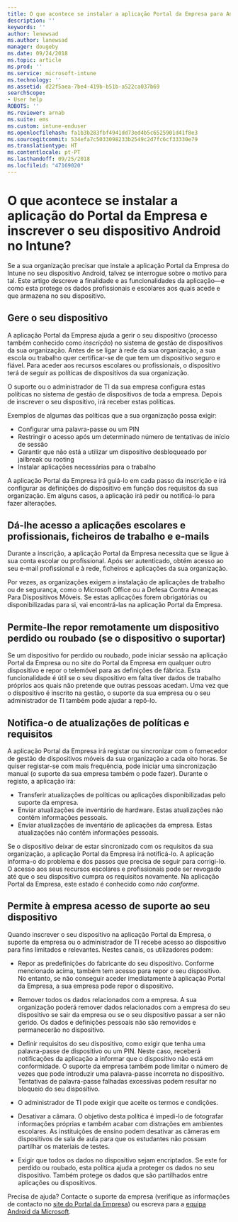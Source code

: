 ```yaml
---
title: O que acontece se instalar a aplicação Portal da Empresa para Android
description: ''
keywords: ''
author: lenewsad
ms.author: lanewsad
manager: dougeby
ms.date: 09/24/2018
ms.topic: article
ms.prod: ''
ms.service: microsoft-intune
ms.technology: ''
ms.assetid: d22f5aea-7be4-419b-b51b-a522ca037b69
searchScope:
- User help
ROBOTS: ''
ms.reviewer: arnab
ms.suite: ems
ms.custom: intune-enduser
ms.openlocfilehash: fa1b3b283fbf4941dd73ed4b5c6525901d41f8e3
ms.sourcegitcommit: 534efa7c5033098233b2549c2d7fc6cf33330e79
ms.translationtype: HT
ms.contentlocale: pt-PT
ms.lasthandoff: 09/25/2018
ms.locfileid: "47169020"
---
```

# <a name="what-happens-if-you-install-the-company-portal-app-and-enroll-your-android-device-in-intune"></a>O que acontece se instalar a aplicação do Portal da Empresa e inscrever o seu dispositivo Android no Intune?

Se a sua organização precisar que instale a aplicação Portal da Empresa do Intune no seu dispositivo Android, talvez se interrogue sobre o motivo para tal. Este artigo descreve a finalidade e as funcionalidades da aplicação&mdash;e como esta protege os dados profissionais e escolares aos quais acede e que armazena no seu dispositivo.

## <a name="gets-your-device-managed"></a>Gere o seu dispositivo
A aplicação Portal da Empresa ajuda a gerir o seu dispositivo (processo também conhecido como *inscrição*) no sistema de gestão de dispositivos da sua organização. Antes de se ligar à rede da sua organização, a sua escola ou trabalho quer certificar-se de que tem um dispositivo seguro e fiável. Para aceder aos recursos escolares ou profissionais, o dispositivo terá de seguir as políticas de dispositivos da sua organização. 

O suporte ou o administrador de TI da sua empresa configura estas políticas no sistema de gestão de dispositivos de toda a empresa. Depois de inscrever o seu dispositivo, irá receber estas políticas. 

Exemplos de algumas das políticas que a sua organização possa exigir:
* Configurar uma palavra-passe ou um PIN
* Restringir o acesso após um determinado número de tentativas de início de sessão
* Garantir que não está a utilizar um dispositivo desbloqueado por jailbreak ou rooting
* Instalar aplicações necessárias para o trabalho

A aplicação Portal da Empresa irá guiá-lo em cada passo da inscrição e irá configurar as definições do dispositivo em função dos requisitos da sua organização. Em alguns casos, a aplicação irá pedir ou notificá-lo para fazer alterações.

## <a name="gives-you-access-to-work-and-school-apps-work-files-and-email"></a>Dá-lhe acesso a aplicações escolares e profissionais, ficheiros de trabalho e e-mails
Durante a inscrição, a aplicação Portal da Empresa necessita que se ligue à sua conta escolar ou profissional. Após ser autenticado, obtém acesso ao seu e-mail profissional e à rede, ficheiros e aplicações da sua organização. 

Por vezes, as organizações exigem a instalação de aplicações de trabalho ou de segurança, como o Microsoft Office ou a Defesa Contra Ameaças Para Dispositivos Móveis. Se estas aplicações forem obrigatórias ou disponibilizadas para si, vai encontrá-las na aplicação Portal da Empresa.

## <a name="lets-you-remotely-reset-a-lost-or-stolen-device-if-device-supports-it"></a>Permite-lhe repor remotamente um dispositivo perdido ou roubado (se o dispositivo o suportar)
Se um dispositivo for perdido ou roubado, pode iniciar sessão na aplicação Portal da Empresa ou no site do Portal da Empresa em qualquer outro dispositivo e repor o telemóvel para as definições de fábrica. Esta funcionalidade é útil se o seu dispositivo em falta tiver dados de trabalho próprios aos quais não pretende que outras pessoas acedam. Uma vez que o dispositivo é inscrito na gestão, o suporte da sua empresa ou o seu administrador de TI também pode ajudar a repô-lo.  

## <a name="notifies-you-of-policy-updates-and-requirements"></a>Notifica-o de atualizações de políticas e requisitos
A aplicação Portal da Empresa irá registar ou sincronizar com o fornecedor de gestão de dispositivos móveis da sua organização a cada oito horas. Se quiser registar-se com mais frequência, pode iniciar uma sincronização manual (o suporte da sua empresa também o pode fazer). Durante o registo, a aplicação irá:  
* Transferir atualizações de políticas ou aplicações disponibilizadas pelo suporte da empresa.  
* Enviar atualizações de inventário de hardware. Estas atualizações não contêm informações pessoais.  
* Enviar atualizações de inventário de aplicações da empresa. Estas atualizações não contêm informações pessoais.  

Se o dispositivo deixar de estar sincronizado com os requisitos da sua organização, a aplicação Portal da Empresa irá notificá-lo. A aplicação informa-o do problema e dos passos que precisa de seguir para corrigi-lo. O acesso aos seus recursos escolares e profissionais pode ser revogado até que o seu dispositivo cumpra os requisitos novamente. Na aplicação Portal da Empresa, este estado é conhecido como *não conforme*. 

## <a name="permits-company-support-access-to-your-device"></a>Permite à empresa acesso de suporte ao seu dispositivo
Quando inscrever o seu dispositivo na aplicação Portal da Empresa, o suporte da empresa ou o administrador de TI recebe acesso ao dispositivo para fins limitados e relevantes. Nestes canais, os utilizadores podem:  

* Repor as predefinições do fabricante do seu dispositivo. Conforme mencionado acima, também tem acesso para repor o seu dispositivo. No entanto, se não conseguir aceder imediatamente à aplicação Portal da Empresa, a sua empresa pode repor o dispositivo.  

* Remover todos os dados relacionados com a empresa. A sua organização poderá remover dados relacionados com a empresa do seu dispositivo se sair da empresa ou se o seu dispositivo passar a ser não gerido. Os dados e definições pessoais não são removidos e permanecerão no dispositivo.  

* Definir requisitos do seu dispositivo, como exigir que tenha uma palavra-passe de dispositivo ou um PIN. Neste caso, receberá notificações da aplicação a informar que o dispositivo não está em conformidade. O suporte da empresa também pode limitar o número de vezes que pode introduzir uma palavra-passe incorreta no dispositivo. Tentativas de palavra-passe falhadas excessivas podem resultar no bloqueio do seu dispositivo.  

* O administrador de TI pode exigir que aceite os termos e condições.  

* Desativar a câmara. O objetivo desta política é impedi-lo de fotografar informações próprias e também acabar com distrações em ambientes escolares. As instituições de ensino podem desativar as câmeras em dispositivos de sala de aula para que os estudantes não possam partilhar os materiais de testes.  

* Exigir que todos os dados no dispositivo sejam encriptados. Se este for perdido ou roubado, esta política ajuda a proteger os dados no seu dispositivo. Também protege os dados que são partilhados entre aplicações ou dispositivos.  

Precisa de ajuda? Contacte o suporte da empresa (verifique as informações de contacto no [site do Portal da Empresa](https://go.microsoft.com/fwlink/?linkid=2010980)) ou escreva para a <a href="mailto:wintunedroidfbk@microsoft.com?subject=I'm having trouble installing the Company Portal app on my Android device&body=Describe the issue you're experiencing here.">equipa Android da Microsoft</a>.
